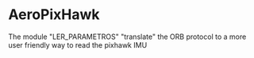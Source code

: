 AeroPixHawk
===========

The module "LER_PARAMETROS" "translate" the ORB protocol to a more user friendly way to read the pixhawk IMU
